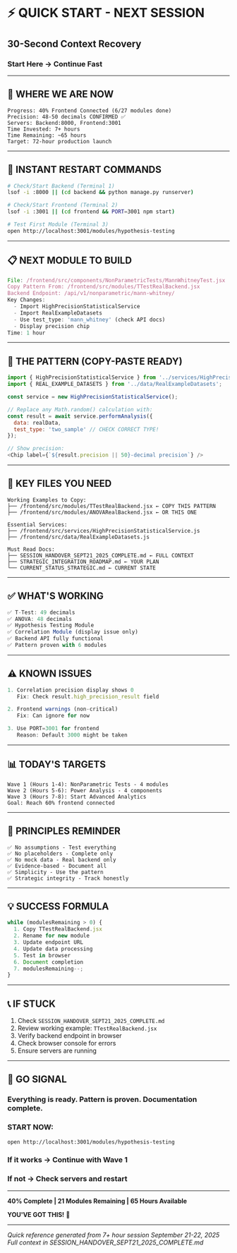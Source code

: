 # ⚡ QUICK START - NEXT SESSION
## 30-Second Context Recovery
### Start Here → Continue Fast

---

## 🎯 WHERE WE ARE NOW
```
Progress: 40% Frontend Connected (6/27 modules done)
Precision: 48-50 decimals CONFIRMED ✅
Servers: Backend:8000, Frontend:3001
Time Invested: 7+ hours
Time Remaining: ~65 hours
Target: 72-hour production launch
```

---

## 🚀 INSTANT RESTART COMMANDS
```bash
# Check/Start Backend (Terminal 1)
lsof -i :8000 || (cd backend && python manage.py runserver)

# Check/Start Frontend (Terminal 2)
lsof -i :3001 || (cd frontend && PORT=3001 npm start)

# Test First Module (Terminal 3)
open http://localhost:3001/modules/hypothesis-testing
```

---

## 📋 NEXT MODULE TO BUILD
```javascript
File: /frontend/src/components/NonParametricTests/MannWhitneyTest.jsx
Copy Pattern From: /frontend/src/modules/TTestRealBackend.jsx
Backend Endpoint: /api/v1/nonparametric/mann-whitney/
Key Changes:
  - Import HighPrecisionStatisticalService
  - Import RealExampleDatasets
  - Use test_type: 'mann_whitney' (check API docs)
  - Display precision chip
Time: 1 hour
```

---

## 🔧 THE PATTERN (COPY-PASTE READY)
```javascript
import { HighPrecisionStatisticalService } from '../services/HighPrecisionStatisticalService';
import { REAL_EXAMPLE_DATASETS } from '../data/RealExampleDatasets';

const service = new HighPrecisionStatisticalService();

// Replace any Math.random() calculation with:
const result = await service.performAnalysis({
  data: realData,
  test_type: 'two_sample' // CHECK CORRECT TYPE!
});

// Show precision:
<Chip label={`${result.precision || 50}-decimal precision`} />
```

---

## 📁 KEY FILES YOU NEED
```
Working Examples to Copy:
├── /frontend/src/modules/TTestRealBackend.jsx ← COPY THIS PATTERN
├── /frontend/src/modules/ANOVARealBackend.jsx ← OR THIS ONE

Essential Services:
├── /frontend/src/services/HighPrecisionStatisticalService.js
├── /frontend/src/data/RealExampleDatasets.js

Must Read Docs:
├── SESSION_HANDOVER_SEPT21_2025_COMPLETE.md ← FULL CONTEXT
├── STRATEGIC_INTEGRATION_ROADMAP.md ← YOUR PLAN
└── CURRENT_STATUS_STRATEGIC.md ← CURRENT STATE
```

---

## ✅ WHAT'S WORKING
```javascript
✅ T-Test: 49 decimals
✅ ANOVA: 48 decimals
✅ Hypothesis Testing Module
✅ Correlation Module (display issue only)
✅ Backend API fully functional
✅ Pattern proven with 6 modules
```

---

## ⚠️ KNOWN ISSUES
```javascript
1. Correlation precision display shows 0
   Fix: Check result.high_precision_result field

2. Frontend warnings (non-critical)
   Fix: Can ignore for now

3. Use PORT=3001 for frontend
   Reason: Default 3000 might be taken
```

---

## 📊 TODAY'S TARGETS
```
Wave 1 (Hours 1-4): NonParametric Tests - 4 modules
Wave 2 (Hours 5-6): Power Analysis - 4 components
Wave 3 (Hours 7-8): Start Advanced Analytics
Goal: Reach 60% frontend connected
```

---

## 🔬 PRINCIPLES REMINDER
```
✅ No assumptions - Test everything
✅ No placeholders - Complete only
✅ No mock data - Real backend only
✅ Evidence-based - Document all
✅ Simplicity - Use the pattern
✅ Strategic integrity - Track honestly
```

---

## 💡 SUCCESS FORMULA
```javascript
while (modulesRemaining > 0) {
  1. Copy TTestRealBackend.jsx
  2. Rename for new module
  3. Update endpoint URL
  4. Update data processing
  5. Test in browser
  6. Document completion
  7. modulesRemaining--;
}
```

---

## 📞 IF STUCK
1. Check `SESSION_HANDOVER_SEPT21_2025_COMPLETE.md`
2. Review working example: `TTestRealBackend.jsx`
3. Verify backend endpoint in browser
4. Check browser console for errors
5. Ensure servers are running

---

## 🎯 GO SIGNAL

### Everything is ready. Pattern is proven. Documentation complete.

### START NOW:
```bash
open http://localhost:3001/modules/hypothesis-testing
```

### If it works → Continue with Wave 1
### If not → Check servers and restart

---

**40% Complete | 21 Modules Remaining | 65 Hours Available**

**YOU'VE GOT THIS!** 🚀

---

*Quick reference generated from 7+ hour session*
*September 21-22, 2025*
*Full context in SESSION_HANDOVER_SEPT21_2025_COMPLETE.md*